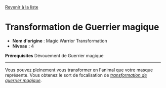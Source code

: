[Revenir à la liste](list.md)

# Transformation de Guerrier magique

 * **Nom d'origine** : Magic Warrior Transformation
 * **Niveau** : 4


<p><span id="ctl00_MainContent_DetailedOutput"><strong>Prérequisites</strong> Dévouement de Guerrier magique<br></span></p>
<hr>
<p>Vous pouvez pleinement vous transformer en l'animal que votre masque représente. Vous obtenez le sort de focalisation de <a href="https://2e.aonprd.com/Spells.aspx?ID=548"><em>transformation de guerrier magique</em></a>.&nbsp;</p>